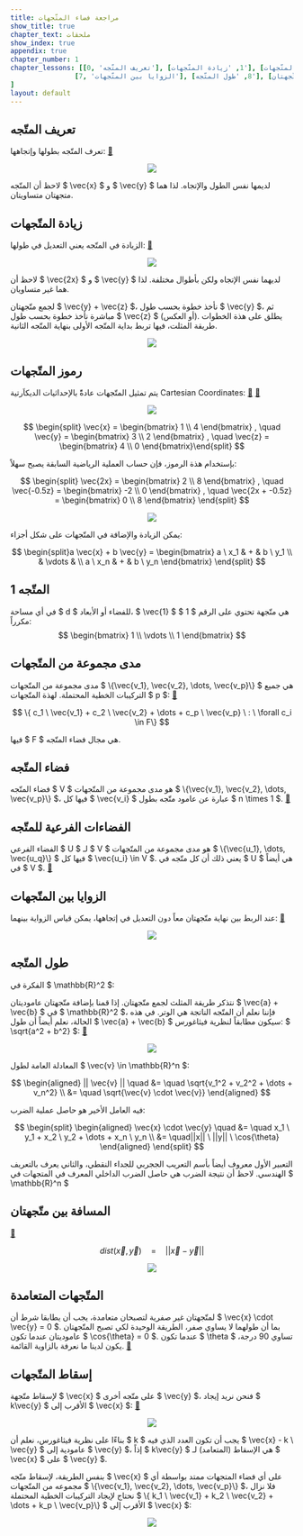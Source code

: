```yaml
---
title: مراجعة فضاء المتّجهات
show_title: true
chapter_text: ملحقات
show_index: true
appendix: true
chapter_number: 1
chapter_lessons: [[0, 'تعريف المتّجه'], [1, 'زيادة المتّجهات'], [2, 'رموز المتّجهات'], [3, 'المتّجه 1'], [4, 'مدى مجموعة من المتّجهات'], [5, 'فضاء المتّجه'], [6, 'الفضاءات الفرعية للمتّجه'],
                [7, 'الزوايا بين المتّجهات'], [8, 'طول المتّجه'], [9, 'المسافة بين متّجهتان'], [10, 'المتّجهات المتعامدة'], [11, 'إسقاط المتّجهات']
]
layout: default
---
```


## تعريف المتّجه

تعرف المتّجه بطولها وإتجاهها: [📝][aVector]

<p align="center"> 
<img src='{{ site.baseurl }}/img/appendix-a/vectors.png'>
</p>

لاحظ أن المتّجه $ \vec{x} $ و $ \vec{y} $ لديمها نفس الطول والإتجاه. لذا هما متجهتان متساويتان.

## زيادة المتّجهات

الزيادة في المتّجه يعني التعديل في طولها: [📝][bVector]

<p align="center"> 
<img src='{{ site.baseurl }}/img/appendix-a/scaling.png'>
</p>

لاحظ أن $ \vec{2x} $ و $ \vec{y} $ لديهما نفس الإتجاه ولكن بأطوال مختلفة. لذا هما غير متساويان.

لجمع متّجهتان $ \vec{y} + \vec{z} $، نأخذ خطوة بحسب طول $ \vec{y} $، ثم مباشرة نأخذ خطوة بحسب طول $ \vec{z} $ (أو العكس). يطلق على هذة الخطوات طريقة المثلت، فيها تربط بداية المتّجه الأولى بنهاية المتّجه الثانية.

<p align="center"> 
<img src='{{ site.baseurl }}/img/appendix-a/adding.png'>
</p>

## رموز المتّجهات

يتم تمثيل المتّجهات عادةًً بالإحداثيات الديكاَرتية Cartesian Coordinates: [📝][CartesianCoordinates] [📝][VectorNotation]

<p align="center"> 
<img src='{{ site.baseurl }}/img/appendix-a/notation.png'>
</p>

$$
\begin{split} \vec{x} = \begin{bmatrix} 1 \\ 4  \end{bmatrix} , \quad 
   \vec{y} = \begin{bmatrix} 3 \\ 2  \end{bmatrix} , \quad 
   \vec{z} = \begin{bmatrix} 4 \\ 0  \end{bmatrix}\end{split}
$$

بإستخدام هذة الرموز، فإن حساب العملية الرياضية السابقة يصبح سهلاً:

$$
\begin{split} \vec{2x} = \begin{bmatrix} 2 \\ 8  \end{bmatrix} , \quad
   \vec{-0.5z} = \begin{bmatrix} -2 \\ 0  \end{bmatrix} , \quad
   \vec{2x + -0.5z} = \begin{bmatrix} 0 \\ 8  \end{bmatrix}
\end{split}
$$

<p align="center"> 
<img src='{{ site.baseurl }}/img/appendix-a/notation_arithmetic.png'>
</p>

يمكن الزيادة والإضافة في المتّجهات على شكل أجزاء:

$$
\begin{split}a \vec{x} + b \vec{y} = \begin{bmatrix} a \ x_1 & + & b \  y_1 \\
                                            & \vdots & \\
                                          a \  x_n & + & b \  y_n
                          \end{bmatrix}
\end{split}
$$

## المتّجه 1

في أي مساحة $ d $ للفضاء أو الأبعاد، $ \vec{1} $ هي متّجهة تحتوي على الرقم $ 1 $ مكرراً: $$ \begin{bmatrix} 1 \\ \vdots \\ 1  \end{bmatrix} $$

## مدى مجموعة من المتّجهات

مدى مجموعة من المتّجهات $ \\{\vec{v_1}, \vec{v_2}, \dots, \vec{v_p}\\} $ هي جميع التركيبات الخطية المحتملة. لهذة المتّجهات $ p $: [📝][SpanOfVectors]

$$ \{ c_1 \ \vec{v_1} + c_2 \ \vec{v_2} + \dots + c_p \ \vec{v_p} \ : \ \forall c_i \in F\} $$

فيها $ F $ هي مجال فضاء المتّجه.

## فضاء المتّجه

فضاء المتّجه $ V $ هو مدى مجموعة من المتّجهات $ \\{\vec{v_1}, \vec{v_2}, \dots, \vec{v_p}\\} $، فيها كل $ \vec{v_i} $ عبارة عن عامود متّجه بطول $ n \times 1 $. [📝][VectorSpaces]

## الفضاءات الفرعية للمتّجه

الفضاء الفرعي $ U $ لـ $ V $ هو مدى مجموعة من المتّجهات $ \\{\vec{u_1}, \dots, \vec{u_q}\\} $ فيها كل $ \vec{u_i} \in V $. يعني ذلك أن كل متّجه في $ U $ هي أيضاً في $ V $. [📝][VectorSubSpaces]

## الزوايا بين المتّجهات

عند الربط بين نهاية متّجهتان معاً دون التعديل في إتجاهها، يمكن قياس الزواية بينهما: [📝][AngleBetweenVectors]

<p align="center"> 
<img src='{{ site.baseurl }}/img/appendix-a/angle.png'>
</p>

## طول المتّجه

الفكرة في $ \mathbb{R}^2 $:

نتذكر طريقة المثلث لجمع متّجهتان. إذا قمنا بإضافة متّجهتان عاموديتان $ \vec{a} + \vec{b} $ في $ \mathbb{R}^2 $، فإننا نعلم أن المتّجه الناتجة هي الوتر. في هذه الحالة، نعلم أيضاً أن طول $ \vec{a} + \vec{b} $ سيكون مطابقاً لنظرية فيثاغورس: $ \sqrt{a^2 + b^2} $: [📝][LengthOfVectors]

<p align="center"> 
<img src='{{ site.baseurl }}/img/appendix-a/length.png'>
</p>

المعادلة العامة لطول $ \vec{v} \in \mathbb{R}^n $: 

$$
\begin{aligned} || \vec{v} || \quad
&=  \quad \sqrt{v_1^2 + v_2^2 + \dots + v_n^2}  \\
&= \quad \sqrt{\vec{v} \cdot \vec{v}}
\end{aligned}
$$

فيه العامل الأخير هو حاصل عملية الضرب:

$$
\begin{split} \begin{aligned}
\vec{x} \cdot \vec{y} \quad 
&= \quad x_1 \ y_1 + x_2 \ y_2 + \dots + x_n \ y_n \\
&= \quad||x|| \ ||y|| \ \cos{\theta}
\end{aligned}
\end{split}
$$

التعبير الأول معروف أيضاً بأسم التعريب الججربي للجداء النقطي، والثاني يعرف بالتعريف الهندسي. لاحظ أن نتيجة الضرب هي حاصل الضرب الداخلي المعرف في المتجهات في $ \mathbb{R}^n $

## المسافة بين متّجهتان

[📝][DistanceBetweenVectors]

$$ dist(\vec{x},\vec{y}) \quad = \quad || \vec{x} - \vec{y} || $$ 

<p align="center"> 
<img src='{{ site.baseurl }}/img/appendix-a/distance.png'>
</p>

## المتّجهات المتعامدة

لمتّجهتان غير صفرية لتصبحان متعامدة، يجب أن يطابقا شرط أن $ \vec{x} \cdot \vec{y} = 0 $. بما أن طولهما لا يساوي صفر، الطريقة الوحيدة لكي تصبح المتّجهتان عاموديتان عندما تكون $ \cos{\theta} = 0 $. عندما تكون $ \theta $ تساوي 90 درجة، يكون لدينا ما نعرفة بالزاوية القائمة. [📝][OrthogonalVectors]

## إسقاط المتّجهات

لإسقاط متّجهة $ \vec{x} $ على متّجه أخرى $ \vec{y} $، فنحن نريد إيجاد $ k\vec{y} $ الأقرب إلى $ \vec{x} $: [📝][ProjectionVectors]

<p align="center"> 
<img src='{{ site.baseurl }}/img/appendix-a/projection.png'>
</p>

بناءًا على نظرية فيثاغورس، نعلم أن $ k $ يجب أن تكون العدد الذي فيه $ \vec{x} - k \ \vec{y} $ عامودية إلى $ \vec{y} $، إذاً $ k\vec{y} $ هي الإسقاط (المتعامد) لـ $ \vec{x} $ على $ \vec{y} $.

بنفس الطريقة، لإسقاط متّجه $ \vec{x} $ على أي فضاء المتجهات ممتد بواسطة أي مجموعه من المتّجهات $ \\{\vec{v_1}, \vec{v_2}, \dots, \vec{v_p}\\} $، فلا نزال نحتاج لإيجاد التركيبات الخطية المحتملة $ \\{ k_1 \ \vec{v_1} + k_2 \ \vec{v_2} + \dots + k_p \ \vec{v_p}\\} $ الأقرب إلى $ \vec{x} $:

<p align="center"> 
<img src='{{ site.baseurl }}/img/appendix-a/proj2d.png'>
</p>


[aVector]: https://mathinsight.org/vector_introduction
[bVector]: https://www.mathsisfun.com/algebra/vectors.html
[CartesianCoordinates]: https://www.youtube.com/watch?v=gGEtuRcL8lA
[VectorNotation]: https://www.youtube.com/watch?v=4FLyAwf5IHQ
[SpanOfVectors]: https://www.youtube.com/watch?v=ivP-6oicIWU
[VectorSpaces]: https://www.youtube.com/watch?v=ozwodzD5bJM
[VectorSubSpaces]: https://www.youtube.com/watch?v=tM4TDL9Hj8U
[AngleBetweenVectors]: https://www.youtube.com/watch?v=5AWob_z74Ks
[LengthOfVectors]: https://www.youtube.com/watch?v=6GoMXuE1FOw
[DistanceBetweenVectors]: https://www.youtube.com/watch?v=OfYUOyShQpM
[OrthogonalVectors]: https://www.youtube.com/watch?v=tGYvaabMbYA
[ProjectionVectors]: https://www.youtube.com/watch?v=fqPiDICPkj8